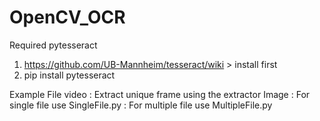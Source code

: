 # OpenCV_OCR

Required pytesseract
1. https://github.com/UB-Mannheim/tesseract/wiki > install first
2. pip install pytesseract



Example
File video : Extract unique frame using the extractor
Image : For single file use SingleFile.py
      : For multiple file use MultipleFile.py

